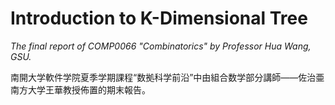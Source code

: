 # Introduction to K-Dimensional Tree

*The final report of COMP0066 "Combinatorics" by Professor Hua Wang, GSU.*

南開大学軟件学院夏季学期課程“数拠科学前沿”中由組合数学部分講師——佐治亜南方大学王華教授佈置的期末報告。
